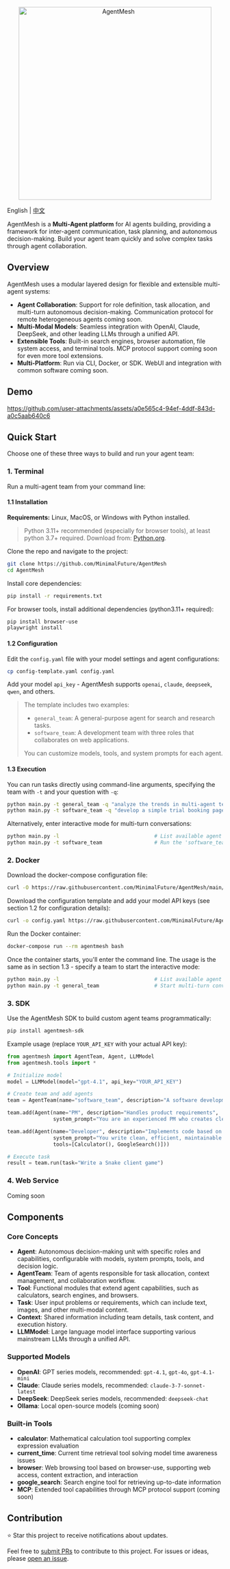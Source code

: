 <p align="center"><img src= "https://github.com/user-attachments/assets/743bb0da-3070-4e89-b744-e7b3ab886fe8" alt="AgentMesh" width="450" /></p>

English | <a href="/docs/README-CN.md">中文</a>

AgentMesh is a **Multi-Agent platform** for AI agents building, providing a framework for inter-agent communication,
task planning, and autonomous decision-making. Build your agent team quickly and solve complex tasks through agent
collaboration.

## Overview

AgentMesh uses a modular layered design for flexible and extensible multi-agent systems:

- **Agent Collaboration**: Support for role definition, task allocation, and multi-turn autonomous decision-making.
  Communication protocol for remote heterogeneous agents coming soon.
- **Multi-Modal Models**: Seamless integration with OpenAI, Claude, DeepSeek, and other leading LLMs through a unified
  API.
- **Extensible Tools**: Built-in search engines, browser automation, file system access, and terminal tools. MCP
  protocol support coming soon for even more tool extensions.
- **Multi-Platform**: Run via CLI, Docker, or SDK. WebUI and integration with common software coming soon.

## Demo

https://github.com/user-attachments/assets/a0e565c4-94ef-4ddf-843d-a0c5aab640c6

## Quick Start

Choose one of these three ways to build and run your agent team:

### 1. Terminal

Run a multi-agent team from your command line:

#### 1.1 Installation

**Requirements:** Linux, MacOS, or Windows with Python installed.

> Python 3.11+ recommended (especially for browser tools), at least python 3.7+ required.
> Download from: [Python.org](https://www.python.org/downloads/).

Clone the repo and navigate to the project:

```bash
git clone https://github.com/MinimalFuture/AgentMesh
cd AgentMesh
```

Install core dependencies:

```bash
pip install -r requirements.txt
```

For browser tools, install additional dependencies (python3.11+ required):

```bash
pip install browser-use
playwright install
```

#### 1.2 Configuration

Edit the `config.yaml` file with your model settings and agent configurations:

```bash
cp config-template.yaml config.yaml
```

Add your model `api_key` - AgentMesh supports `openai`, `claude`, `deepseek`, `qwen`, and others.

> The template includes two examples:
> - `general_team`: A general-purpose agent for search and research tasks.
> - `software_team`: A development team with three roles that collaborates on web applications.
>
> You can customize models, tools, and system prompts for each agent.

#### 1.3 Execution

You can run tasks directly using command-line arguments, specifying the team with `-t` and your question with `-q`:

```bash
python main.py -t general_team -q "analyze the trends in multi-agent technology"
python main.py -t software_team -q "develop a simple trial booking page for AgentMesh multi-agent platform"
```

Alternatively, enter interactive mode for multi-turn conversations:

```bash
python main.py -l                               # List available agent teams
python main.py -t software_team                 # Run the 'software_team'
```

### 2. Docker

Download the docker-compose configuration file:

```bash
curl -O https://raw.githubusercontent.com/MinimalFuture/AgentMesh/main/docker-compose.yml
```

Download the configuration template and add your model API keys (see section 1.2 for configuration details):

```bash
curl -o config.yaml https://raw.githubusercontent.com/MinimalFuture/AgentMesh/main/config-template.yaml
```

Run the Docker container:

```bash
docker-compose run --rm agentmesh bash
```

Once the container starts, you'll enter the command line. The usage is the same as in section 1.3 - specify a team to
start the interactive mode:

```bash
python main.py -l                               # List available agent teams
python main.py -t general_team                  # Start multi-turn conversation with the specified team
```

### 3. SDK

Use the AgentMesh SDK to build custom agent teams programmatically:

```bash
pip install agentmesh-sdk
```

Example usage (replace `YOUR_API_KEY` with your actual API key):

```python
from agentmesh import AgentTeam, Agent, LLMModel
from agentmesh.tools import *

# Initialize model
model = LLMModel(model="gpt-4.1", api_key="YOUR_API_KEY")

# Create team and add agents
team = AgentTeam(name="software_team", description="A software development team", model=model)

team.add(Agent(name="PM", description="Handles product requirements",
               system_prompt="You are an experienced PM who creates clear, comprehensive PRDs"))

team.add(Agent(name="Developer", description="Implements code based on requirements", model=model,
               system_prompt="You write clean, efficient, maintainable code following requirements precisely",
               tools=[Calculator(), GoogleSearch()]))

# Execute task
result = team.run(task="Write a Snake client game")
```

### 4. Web Service

Coming soon

## Components

### Core Concepts

- **Agent**: Autonomous decision-making unit with specific roles and capabilities, configurable with models, system
  prompts, tools, and decision logic.
- **AgentTeam**: Team of agents responsible for task allocation, context management, and collaboration workflow.
- **Tool**: Functional modules that extend agent capabilities, such as calculators, search engines, and browsers.
- **Task**: User input problems or requirements, which can include text, images, and other multi-modal content.
- **Context**: Shared information including team details, task content, and execution history.
- **LLMModel**: Large language model interface supporting various mainstream LLMs through a unified API.

### Supported Models

- **OpenAI**: GPT series models, recommended: `gpt-4.1`, `gpt-4o`, `gpt-4.1-mini`
- **Claude**: Claude series models, recommended: `claude-3-7-sonnet-latest`
- **DeepSeek**: DeepSeek series models, recommended: `deepseek-chat`
- **Ollama**: Local open-source models (coming soon)

### Built-in Tools

- **calculator**: Mathematical calculation tool supporting complex expression evaluation
- **current_time**: Current time retrieval tool solving model time awareness issues
- **browser**: Web browsing tool based on browser-use, supporting web access, content extraction, and interaction
- **google_search**: Search engine tool for retrieving up-to-date information
- **MCP**: Extended tool capabilities through MCP protocol support (coming soon)

## Contribution

⭐️ Star this project to receive notifications about updates.

Feel free to [submit PRs](https://github.com/MinimalFuture/AgentMesh/pulls) to contribute to this project.
For issues or ideas, please [open an issue](https://github.com/MinimalFuture/AgentMesh/issues).
